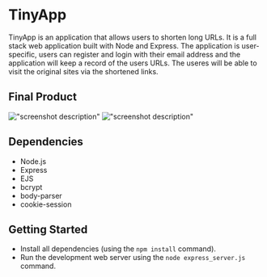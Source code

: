 # TinyApp 

TinyApp is an application that allows users to shorten long URLs. It is a full stack web application built with Node and Express. The application is user-specific, users can register and login with their email address and the application will keep a record of the users URLs. The useres will be able to visit the original sites via the shortened links. 

## Final Product

!["screenshot description"](#)
!["screenshot description"](#)

## Dependencies

- Node.js
- Express
- EJS
- bcrypt
- body-parser
- cookie-session

## Getting Started

- Install all dependencies (using the `npm install` command).
- Run the development web server using the `node express_server.js` command.